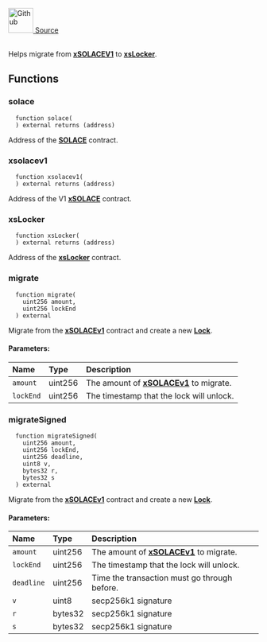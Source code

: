 <a href="https://github.com/solace-fi/solace-core/blob/main/contracts/interfaces/staking/IxSolaceMigrator.sol"><img src="/img/github.svg" alt="Github" width="50px"/> Source</a><br/><br/>

Helps migrate from [**xSOLACEV1**](./../../staking/xSOLACEV1) to [**xsLocker**](./../../staking/xsLocker).


## Functions
### solace
```solidity
  function solace(
  ) external returns (address)
```
Address of the [**SOLACE**](./../../SOLACE) contract.



### xsolacev1
```solidity
  function xsolacev1(
  ) external returns (address)
```
Address of the V1 [**xSOLACE**](./../../staking/xSOLACEV1) contract.



### xsLocker
```solidity
  function xsLocker(
  ) external returns (address)
```
Address of the [**xsLocker**](./../../staking/xsLocker) contract.



### migrate
```solidity
  function migrate(
    uint256 amount,
    uint256 lockEnd
  ) external
```
Migrate from the [**xSOLACEv1**](./../../staking/xSOLACEV1) contract and create a new [**Lock**](./../../staking/xsLocker).


#### Parameters:
| Name | Type | Description                                                          |
| :--- | :--- | :------------------------------------------------------------------- |
| `amount` | uint256 | The amount of [**xSOLACEv1**](./../../staking/xSOLACEV1) to migrate. |
| `lockEnd` | uint256 | The timestamp that the lock will unlock. |

### migrateSigned
```solidity
  function migrateSigned(
    uint256 amount,
    uint256 lockEnd,
    uint256 deadline,
    uint8 v,
    bytes32 r,
    bytes32 s
  ) external
```
Migrate from the [**xSOLACEv1**](./../../staking/xSOLACEV1) contract and create a new [**Lock**](./../../staking/xsLocker).


#### Parameters:
| Name | Type | Description                                                          |
| :--- | :--- | :------------------------------------------------------------------- |
| `amount` | uint256 | The amount of [**xSOLACEv1**](./../../staking/xSOLACEV1) to migrate. |
| `lockEnd` | uint256 | The timestamp that the lock will unlock. |
| `deadline` | uint256 | Time the transaction must go through before. |
| `v` | uint8 | secp256k1 signature |
| `r` | bytes32 | secp256k1 signature |
| `s` | bytes32 | secp256k1 signature |


